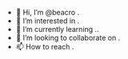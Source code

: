 - 👋 Hi, I’m @beacro .
- 👀 I’m interested in .
- 🌱 I’m currently learning ..
- 💞️ I’m looking to collaborate on .
- 📫 How to reach .

<!---
beacro/beacro is a ✨ special ✨ repository because its `README.md` (this file) appears on your GitHub profile.
You can click the Preview link to take a look at your changes.
--->
